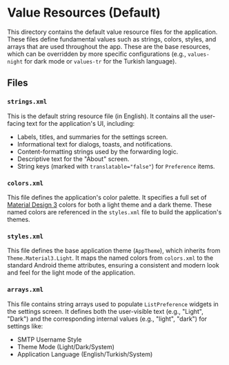 # Value Resources (Default)

This directory contains the default value resource files for the application. These files define fundamental values such as strings, colors, styles, and arrays that are used throughout the app. These are the base resources, which can be overridden by more specific configurations (e.g., `values-night` for dark mode or `values-tr` for the Turkish language).

## Files

### `strings.xml`

This is the default string resource file (in English). It contains all the user-facing text for the application's UI, including:

- Labels, titles, and summaries for the settings screen.
- Informational text for dialogs, toasts, and notifications.
- Content-formatting strings used by the forwarding logic.
- Descriptive text for the "About" screen.
- String keys (marked with `translatable="false"`) for `Preference` items.

### `colors.xml`

This file defines the application's color palette. It specifies a full set of [Material Design 3](https://m3.material.io/) colors for both a light theme and a dark theme. These named colors are referenced in the `styles.xml` file to build the application's themes.

### `styles.xml`

This file defines the base application theme (`AppTheme`), which inherits from `Theme.Material3.Light`. It maps the named colors from `colors.xml` to the standard Android theme attributes, ensuring a consistent and modern look and feel for the light mode of the application.

### `arrays.xml`

This file contains string arrays used to populate `ListPreference` widgets in the settings screen. It defines both the user-visible text (e.g., "Light", "Dark") and the corresponding internal values (e.g., "light", "dark") for settings like:

- SMTP Username Style
- Theme Mode (Light/Dark/System)
- Application Language (English/Turkish/System)
